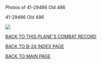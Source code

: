
Photos of 41-29486 Old 486






 




41-29486 Old 486  
  

![](41-29486.jpg)  
  

[BACK TO THIS PLANE'S COMBAT RECORD](b24s/41-29486.md)  

[BACK TO B-24 INDEX PAGE](000b24s.md)  

[BACK TO MAIN PAGE](index.html)


